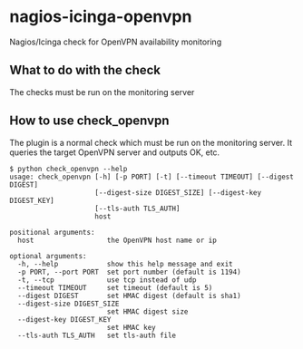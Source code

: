 # nagios-icinga-openvpn

Nagios/Icinga check for OpenVPN availability monitoring

## What to do with the check
The checks must be run on the monitoring server

## How to use check_openvpn
The plugin is a normal check which must be run on the monitoring server. It queries the target OpenVPN server and outputs OK, etc.
```
$ python check_openvpn --help
usage: check_openvpn [-h] [-p PORT] [-t] [--timeout TIMEOUT] [--digest DIGEST]
                     [--digest-size DIGEST_SIZE] [--digest-key DIGEST_KEY]
                     [--tls-auth TLS_AUTH]
                     host

positional arguments:
  host                  the OpenVPN host name or ip

optional arguments:
  -h, --help            show this help message and exit
  -p PORT, --port PORT  set port number (default is 1194)
  -t, --tcp             use tcp instead of udp
  --timeout TIMEOUT     set timeout (default is 5)
  --digest DIGEST       set HMAC digest (default is sha1)
  --digest-size DIGEST_SIZE
                        set HMAC digest size
  --digest-key DIGEST_KEY
                        set HMAC key
  --tls-auth TLS_AUTH   set tls-auth file
```
